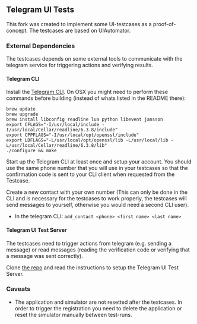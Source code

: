 ## Telegram UI Tests

This fork was created to implement some UI-testcases as a proof-of-concept.
The testcases are based on UIAutomator.

### External Dependencies

The testcases depends on some external tools to communicate with the telegram service for triggering actions and verifying results. 

#### Telegram CLI

Install the [Telegram CLI](https://github.com/rnhmjoj/tg). 
On OSX you might need to perform these commands before building (instead of whats listed in the README there): 

```
brew update
brew upgrade
brew install libconfig readline lua python libevent jansson
export CFLAGS="-I/usr/local/include -I/usr/local/Cellar/readline/6.3.8/include"
export CPPFLAGS="-I/usr/local/opt/openssl/include"
export LDFLAGS="-L/usr/local/opt/openssl/lib -L/usr/local/lib -L/usr/local/Cellar/readline/6.3.8/lib"
./configure && make
```

Start up the Telegram CLI at least once and setup your account. You should use the same phone number that you will use in your testcases so that the confirmation code is sent to your CLI client when requested from the Testcase. 

Create a new contact with your own number (This can only be done in the CLI and is necessary for the testcases to work properly, the testcases will send messages to yourself, otherwise you would need a second CLI user).

* In the telegram CLI: `add_contact <phone> <first name> <last name>`

#### Telegram UI Test Server

The testcases need to trigger actions from telegram (e.g. sending a message) or read messages (reading the verification code or verifying that a message was sent correctly).

Clone [the repo](https://github.com/iv-mexx/TelegramUITestRequestServer) and read the instructions to setup the Telegram UI Test Server.

### Caveats

* The application and simulator are not resetted after the testcases. In order to trigger the registration you need to delete the application or reset the simulator manually between test-runs.